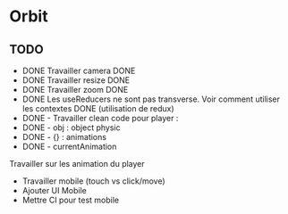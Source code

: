 # Orbit

## TODO

- DONE Travailler camera DONE
- DONE Travailler resize DONE
- DONE Travailler zoom DONE
- DONE Les useReducers ne sont pas transverse. Voir comment utiliser les contextes DONE (utilisation de redux)
- DONE - Travailler clean code pour player :
- DONE    - obj : object physic
- DONE    - {} : animations
- DONE    - currentAnimation

Travailler sur les animation du player

- Travailler mobile (touch vs click/move)
- Ajouter UI Mobile
- Mettre CI pour test mobile